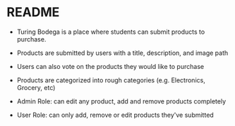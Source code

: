 # README

* Turing Bodega is a place where students can submit products to purchase. 
* Products are submitted by users with a title, description, and image path 
* Users can also vote on the products they would like to purchase
* Products are categorized into rough categories (e.g. Electronics, Grocery, etc)

* Admin Role: can edit any product, add and remove products completely
* User Role: can only add, remove or edit products they've submitted
